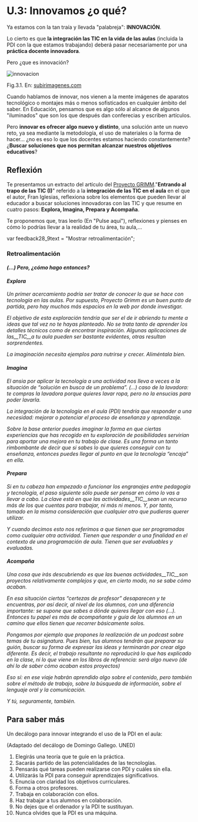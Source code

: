 # U.3: Innovamos ¿o qué?

Ya estamos con la tan traía y llevada "palabreja": **INNOVACIÓN**.

Lo cierto es que **la integración las TIC en la vida de las aulas** (incluida la PDI con la que estamos trabajando) deberá pasar necesariamente por una **práctica docente innovadora**.

Pero ¿que es innovación?


![innovacion](http://s2.subirimagenes.com/imagen/6996293innoveision7.gif)


Fig.3.1. En: [subirimagenes.com](http://www.subirimagenes.com/imagen-innoveision7-6996293.html)

Cuando hablamos de innovar, nos vienen a la mente imágenes de aparatos tecnológico o montajes más o menos sofisticados en cualquier ámbito del saber. En Educación, pensamos que es algo sólo al alcance de algunos "iluminados" que son los que después dan conferecias y escriben artículos.

Pero **innovar es ofrecer algo nuevo y distinto**, una solución ante un nuevo reto, ya sea mediante la metodología, el uso de materiales o la forma de hacer... ¿no es eso lo que los docentes estamos haciendo constantemente? ¿**Buscar soluciones que nos permitan alcanzar nuestros objetivos educativos**?

## Reflexión

Te presentamos un extracto del artículo del [Proyecto GRIMM](http://www.proyectogrimm.net)."**Entrando al trapo de las TIC (I)**" referido a la **integración de las TIC en el aula** en el que el autor, Fran Iglesias, reflexiona sobre los elementos que pueden llevar al educador a buscar soluciones innovadoras con las TIC y que resume en cuatro pasos: **Explora, Imagina, Prepara y Acompaña**.

Te proponemos que, tras leerlo (En "Pulse aquí"), reflexiones y pienses en cómo lo podrías llevar a la realidad de tu área, tu aula,...

var feedback28_9text = "Mostrar retroalimentación";

### Retroalimentación

#### _(...) Pero, ¿cómo hago entonces?_

#### _Explora_

_Un primer acercamiento podría ser tratar de conocer lo que se hace con tecnología en las aulas. Por supuesto, Proyecto Grimm es un buen punto de partida, pero hay muchos más espacios en la web por donde investigar._

_El objetivo de esta exploración tendría que ser el de ir abriendo tu mente a ideas que tal vez no te hayas planteado. No se trata tanto de aprender los detalles técnicos como de encontrar inspiración. Algunas aplicaciones de las__TIC__a tu aula pueden ser bastante evidentes, otras resultan sorprendentes._

_La imaginación necesita ejemplos para nutrirse y crecer. Aliméntala bien._

#### _Imagina_

_El ansia por aplicar la tecnología a una actividad nos lleva a veces a la situación de “solución en busca de un problema”. (...) caso de la lavadora: te compras la lavadora porque quieres lavar ropa, pero no la ensucias para poder lavarla._

_La integración de la tecnología en el aula (_PDI_) tendría que responder a una necesidad: mejorar o potenciar el proceso de enseñanza y aprendizaje._

_Sobre la base anterior puedes imaginar la forma en que ciertas experiencias que has recogido en tu exploración de posibilidades servirían para aportar una mejora en tu trabajo de clase. Es una forma un tanto rimbombante de decir que si sabes lo que quieres conseguir con tu enseñanza, entonces puedes llegar al punto en que la tecnología “encaja” en ella._

#### _Prepara_

_Si en tu cabeza han empezado a funcionar los engranajes entre pedagogía y tecnología, el paso siguiente sólo puede ser pensar en cómo lo vas a llevar a cabo. La clave está en que las actividades__TIC__sean un recurso más de los que cuentas para trabajar, ni más ni menos. Y, por tanto, tomado en la misma consideración que cualquier otro que pudieras querer utilizar._

_Y cuando decimos esto nos referimos a que tienen que ser programadas como cualquier otra actividad. Tienen que responder a una finalidad en el contexto de una programación de aula. Tienen que ser evaluables y evaluadas._

#### _Acompaña_

_Una cosa que irás descubriendo es que las buenas actividades__TIC__son proyectos relativamente complejos y que, en cierto modo, no se sabe cómo acaban._

_En esa situación ciertas “certezas de profesor” desaparecen y te encuentras, por así decir, al nivel de los alumnos, con una diferencia importante: se supone que sabes a dónde quieres llegar con eso (...). Entonces tu papel es más de acompañante y guía de los alumnos en un camino que ellos tienen que recorrer básicamente solos._

_Pongamos por ejemplo que propones la realización de un podcast sobre temas de tu asignatura. Pues bien, tus alumnos tendrán que preparar su guión, buscar su forma de expresar las ideas y terminarán por crear algo diferente. Es decir, el trabajo resultante no reproducirá lo que has explicado en la clase, ni lo que viene en los libros de referencia: será algo nuevo (de ahí lo de saber cómo acaban estos proyectos)_

_Eso sí: en ese viaje habrán aprendido algo sobre el contenido, pero también sobre el método de trabajo, sobre la búsqueda de información, sobre el lenguaje oral y la comunicación._

_Y tú, seguramente, también._

## Para saber más

Un decálogo para innovar integrando el uso de la PDI en el aula:

(Adaptado del decálogo de Domingo Gallego. UNED)

1.  Elegirás una teoría que te guíe en la práctica.
2.  Sacarás partido de las potencialidades de las tecnologías.
3.  Pensarás qué tareas pueden realizarse con PDI y cuáles sin ella.
4.  Utilizarás la PDI para conseguir aprendizajes significativos.
5.  Enuncia con claridad los objetivos curriculares.
6.  Forma a otros profesores.
7.  Trabaja en colaboración con ellos.
8.  Haz trabajar a tus alumnos en colaboración.
9.  No dejes que el ordenador y la PDI te sustituyan.
10.  Nunca olvides que la PDI es una máquina.

